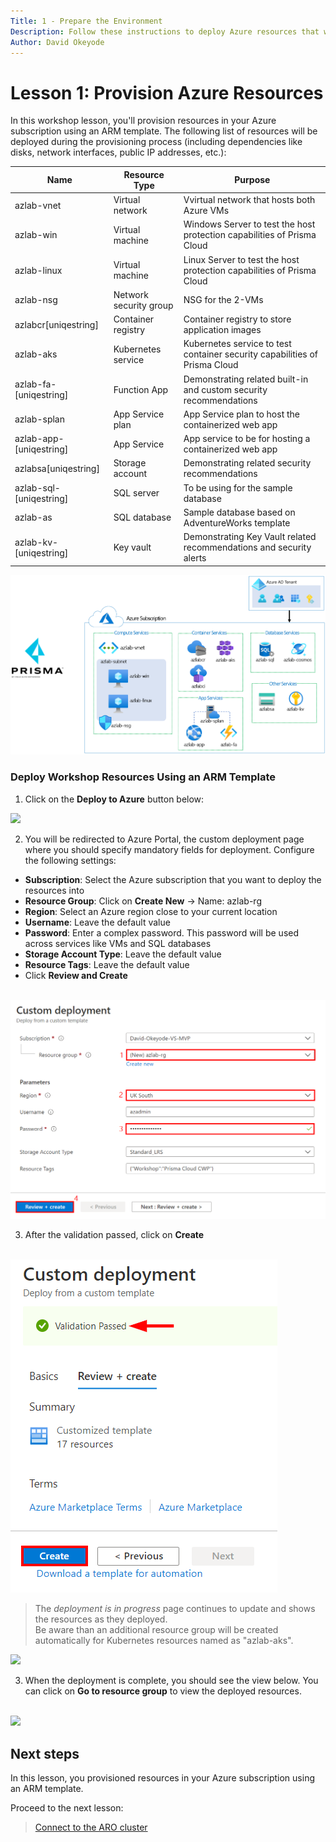 ```yaml
---
Title: 1 - Prepare the Environment
Description: Follow these instructions to deploy Azure resources that we will use for the exercises in this workshop
Author: David Okeyode
---
```

# Lesson 1: Provision Azure Resources

In this workshop lesson, you'll provision resources in your Azure subscription using an ARM template.
The following list of resources will be deployed during the provisioning process (including dependencies like disks, network interfaces, public IP addresses, etc.):

Name | Resource Type | Purpose
-----| ------------- | -------
azlab-vnet | Virtual network | Vvirtual network that hosts both Azure VMs
azlab-win | Virtual machine | Windows Server to test the host protection capabilities of Prisma Cloud
azlab-linux | Virtual machine | Linux Server to test the host protection capabilities of Prisma Cloud
azlab-nsg | Network security group | NSG for the 2-VMs
azlabcr[uniqestring] | Container registry | Container registry to store application images
azlab-aks | Kubernetes service | Kubernetes service to test container security capabilities of Prisma Cloud
azlab-fa-[uniqestring] | Function App | Demonstrating related built-in and custom security recommendations
azlab-splan | App Service plan | App Service plan to host the containerized web app
azlab-app-[uniqestring] | App Service | App service to be for hosting a containerized web app
azlabsa[uniqestring] | Storage account | Demonstrating related security recommendations
azlab-sql-[uniqestring] | SQL server | To be using for the sample database
azlab-as | SQL database | Sample database based on AdventureWorks template
azlab-kv-[uniqestring] | Key vault | Demonstrating Key Vault related recommendations and security alerts

<img src="../img/1-lab-environment.png?raw=true">

### Deploy Workshop Resources Using an ARM Template
1. Click on the **Deploy to Azure** button below:

<a href="https://portal.azure.com/#create/Microsoft.Template/uri/https%3A%2F%2Fraw.githubusercontent.com%2Fdavidokeyode%2Fprismacloud-workshops-labs%2Fmain%2Fworkshops%2Fazure-cloud-workload-protection%2Ftemplate%2Fazlabtemplatedeploy.json" target="_blank"><img src="https://aka.ms/deploytoazurebutton"/></a>

2.	You will be redirected to Azure Portal, the custom deployment page where you should specify mandatory fields for deployment. Configure the following settings:
* **Subscription**: Select the Azure subscription that you want to deploy the resources into
* **Resource Group**: Click on **Create New** → Name: azlab-rg
* **Region**: Select an Azure region close to your current location
* **Username**: Leave the default value
* **Password**: Enter a complex password. This password will be used across services like VMs and SQL databases
* **Storage Account Type**: Leave the default value
* **Resource Tags**: Leave the default value
* Click **Review and Create**
<br>
<img src="../img/1-template-parameter.png?raw=true">

3. After the validation passed, click on **Create**
<br>
<img src="../img/1-template-validation.png?raw=true">

> The *deployment is in progress* page continues to update and shows the resources as they deployed.  
> Be aware than an additional resource group will be created automatically for Kubernetes resources named as "azlab-aks".<br>

<img src="../img/1-template-deployment-progress?raw=true">

3. When the deployment is complete, you should see the view below. You can click on **Go to resource group** to view the deployed resources.
<br>
<img src="../img/1-template-deployment-complete?raw=true">

## Next steps

In this lesson, you provisioned resources in your Azure subscription using an ARM template.

Proceed to the next lesson:
> [Connect to the ARO cluster](2-connect-aro-cluster.md)
